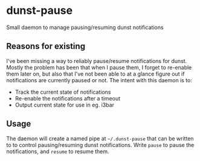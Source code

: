 # dunst-pause
Small daemon to manage pausing/resuming dunst notifications

## Reasons for existing
I've been missing a way to reliably pause/resume notifications for dunst. Mostly the problem has been that when I pause them, I forget to re-enable them later on, but also that I've not been able to at a glance figure out if notifications are currently paused or not. The intent with this daemon is to:
* Track the current state of notifications
* Re-enable the notifications after a timeout
* Output current state for use in eg. i3bar

## Usage
The daemon will create a named pipe at `~/.dunst-pause` that can be written to to control pausing/resuming dunst notifications. Write `pause` to pause the notifications, and `resume` to resume them. 
